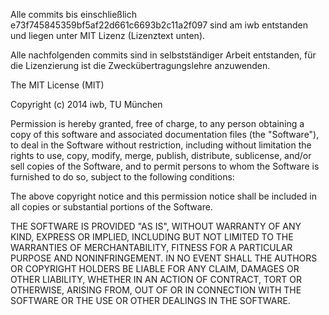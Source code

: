 Alle commits bis einschließlich e73f745845359bf5af22d661c6693b2c11a2f097 sind am iwb
entstanden und liegen unter MIT Lizenz (Lizenztext unten).

Alle nachfolgenden commits sind in selbstständiger Arbeit entstanden, für die
Lizenzierung ist die Zweckübertragungslehre anzuwenden.


The MIT License (MIT)

Copyright (c) 2014 iwb, TU München

Permission is hereby granted, free of charge, to any person obtaining a copy
of this software and associated documentation files (the "Software"), to deal
in the Software without restriction, including without limitation the rights
to use, copy, modify, merge, publish, distribute, sublicense, and/or sell
copies of the Software, and to permit persons to whom the Software is
furnished to do so, subject to the following conditions:

The above copyright notice and this permission notice shall be included in all
copies or substantial portions of the Software.

THE SOFTWARE IS PROVIDED "AS IS", WITHOUT WARRANTY OF ANY KIND, EXPRESS OR
IMPLIED, INCLUDING BUT NOT LIMITED TO THE WARRANTIES OF MERCHANTABILITY,
FITNESS FOR A PARTICULAR PURPOSE AND NONINFRINGEMENT. IN NO EVENT SHALL THE
AUTHORS OR COPYRIGHT HOLDERS BE LIABLE FOR ANY CLAIM, DAMAGES OR OTHER
LIABILITY, WHETHER IN AN ACTION OF CONTRACT, TORT OR OTHERWISE, ARISING FROM,
OUT OF OR IN CONNECTION WITH THE SOFTWARE OR THE USE OR OTHER DEALINGS IN THE
SOFTWARE.
